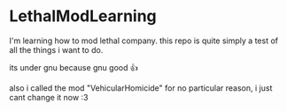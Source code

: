 # LethalModLearning

I'm learning how to mod lethal company. this repo is quite simply a test of all the things i want to do. 

its under gnu because gnu good 👍

also i called the mod "VehicularHomicide" for no particular reason, i just cant change it now :3 

